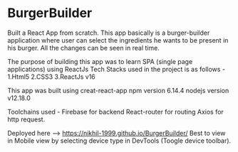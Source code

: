 # BurgerBuilder
Built a React App from scratch.
This app basically is a burger-builder application where user
can select the ingredients he wants to be present in his burger.
All the changes can be seen in real time.


The purpose of building this app was to learn SPA (single page applications) using ReactJs
Tech Stacks used in the project is as follows -
1.Html5
2.CSS3
3.ReactJs v16

This app was built using creat-react-app
npm version 6.14.4
nodejs version v12.18.0

Toolchains used - 
Firebase for backend
React-router for routing
Axios for http request.

Deployed here --> https://nikhil-1999.github.io/BurgerBuilder/
Best to view in Mobile view by selecting device type in DevTools (Toogle device toolbar).
